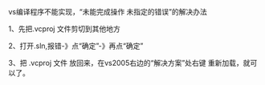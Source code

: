 vs编译程序不能实现，“未能完成操作 未指定的错误”的解决办法



1、先把.vcproj 文件剪切到其他地方

2、打开.sln,报错-》点“确定”-》再点“确定”

3、把 .vcproj 文件 放回来，在vs2005右边的“解决方案”处右键 重新加载，就可以了。